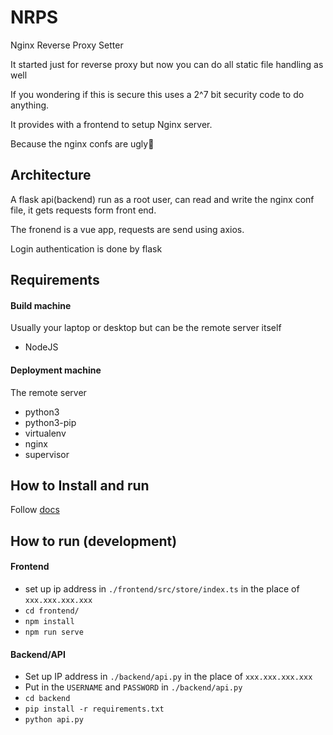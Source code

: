 # NRPS

Nginx Reverse Proxy Setter

It started just for reverse proxy but now you can do all static file handling as well

If you wondering if this is secure this uses a 2^7 bit security code to do anything.

It provides with a frontend to setup Nginx server.

Because the nginx confs are ugly🤢

## Architecture

A flask api(backend) run as a root user, can read and write the nginx conf file, it gets requests form front end.

The fronend is a vue app, requests are send using axios.

Login authentication is done by flask

## Requirements

#### Build machine
Usually your laptop or desktop but can be the remote server itself

- NodeJS

#### Deployment machine
The remote server

- python3
- python3-pip
- virtualenv
- nginx
- supervisor

## How to Install and run

Follow [docs](http://deshmukh-blog.netlify.app/detail/6.html)

## How to run (development)

#### Frontend

- set up ip address in `./frontend/src/store/index.ts` in the place of `xxx.xxx.xxx.xxx`
- `cd frontend/`
- `npm install`
- `npm run serve`

#### Backend/API

- Set up IP address in `./backend/api.py` in the place of `xxx.xxx.xxx.xxx`
- Put in the `USERNAME` and `PASSWORD` in `./backend/api.py`
- `cd backend`
- `pip install -r requirements.txt`
- `python api.py`
